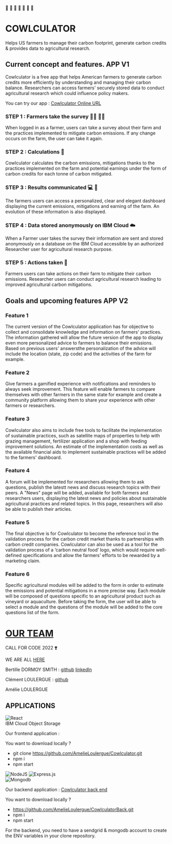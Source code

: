 :pig2: :cow2: :sheep: :bison: :seedling: :deciduous_tree: :corn:
# COWLCULATOR 
Helps US farmers to manage their carbon footprint, generate carbon credits & provides data to agricultural research.

## Current concept and features. APP V1

Cowlculator is a free app that helps American farmers to generate carbon credits more efficiently by understanding and managing their carbon balance. Researchers can access farmers' securely stored data to conduct agricultural research which could influence policy makers.

You can try our app : [Cowlculator Online URL](https://cowlculator.netlify.app/)

### **STEP 1** : Farmers take the survey :farmer: :woman_farmer:

When logged in as a farmer, users can take a survey about their farm and the practices implemented to mitigate carbon emissions. If any change occurs on the farm, the user can take it again.

### **STEP 2** : Calculations :abacus:

Cowlculator calculates the carbon emissions, mitigations thanks to the practices implemented on the farm and potential earnings under the form of carbon credits for each tonne of carbon mitigated.

### **STEP 3** : Results communicated :computer: :iphone:

The farmers users can access a personalized, clear and elegant dashboard displaying the current emissions, mitigations and earning of the farm. An evolution of these information is also displayed.

### **STEP 4** : Data stored anonymously on IBM Cloud :cloud:

When a Farmer user takes the survey their information are sent and stored anonymously on a database on the IBM Cloud accessible by an authorized Researcher user for agricultural research purpose.

### **STEP 5** : Actions taken :dart:

Farmers users can take actions on their farm to mitigate their carbon emissions. Researcher users can conduct agricultural research leading to improved agricultural carbon mitigations.

## Goals and upcoming features APP V2

### Feature 1
The current version of the Cowlculator application has for objective to collect and consolidate knowledge and information on farmers' practices. The information gathered will allow the future version of the app to display even more personalized advice to farmers to balance their emissions. Based on previous users' answersthe personalization of the advice will include the location (state, zip code) and the activities of the farm for example. 


### Feature 2 
Give farmers a gamified experience with notifications and reminders to always seek improvement. This feature will enable farmers to compare themselves with other farmers in the same state for example and create a community platform allowing them to share your experience with other farmers or researchers.


### Feature 3
Cowlculator also aims to include free tools to facilitate the implementation of sustainable practices, such as satellite maps of properties to help with grazing management, fertilizer application and a shop with feeding improvement solutions. An estimate of the implementation costs as well as the available financial aids to implement sustainable practices will be added to the farmers' dashboard.


### Feature 4
A forum will be implemented for researchers allowing them to ask questions, publish the latestt news and discuss research topics with their peers. A "News" page will be added, available for both farmers and researchers users, displaying the latest news and policies about sustainable agricultural practices and related topics. In this page, researchers will also be able to publish their articles. 


### Feature 5
The final objective is for Cowlculator to become the reference tool in the validation process for the carbon credit market thanks to partnerships with carbon credit companies. Cowlculator can also be used as a tool for the validation process of a ‘carbon neutral food’ logo, which would require well-defined specifications and allow the farmers' efforts to be rewarded by a marketing claim.


### Feature 6
Specific agricultural modules will be added to the form in order to estimate the emissions and potential mitigations in a more precise way. Each module will be composed of questions specific to an agricultural product such as vineyard or aquaculture. Before taking the form, the user will be able to select a module and the questions of the module will be added to the core questions list of the form.


# [OUR TEAM](https://cowlculator.netlify.app/about)
CALL FOR CODE 2022 :heavy_heart_exclamation:

WE ARE ALL [HERE](https://cowlculator.netlify.app/about)

Bertille DORMOY SMITH : [github](https://github.com/bertillesmith) [linkedIn](https://www.linkedin.com/in/bertille-smith-b815b6125/)

Clément LOULERGUE : [github](https://github.com/LoulergueC)

Amélie LOULERGUE 

## APPLICATIONS
![React](https://img.shields.io/badge/react-%2320232a.svg?style=for-the-badge&logo=react&logoColor=%2361DAFB)  
IBM Cloud Object Storage

Our frontend application : 

You want to download locally ? 
- git clone https://github.com/AmelieLoulergue/Cowlculator.git
- npm i 
- npm start

![NodeJS](https://img.shields.io/badge/node.js-6DA55F?style=for-the-badge&logo=node.js&logoColor=white) ![Express.js](https://img.shields.io/badge/express.js-%23404d59.svg?style=for-the-badge&logo=express&logoColor=%2361DAFB)  
![Mongodb](https://img.shields.io/badge/MongoDB-4EA94B?style=for-the-badge&logo=mongodb&logoColor=white)

Our backend application : [Cowlculator back end](https://github.com/AmelieLoulergue/CowlculatorBack#readme)

You want to download locally ? 
- https://github.com/AmelieLoulergue/CowlculatorBack.git
- npm i 
- npm start

For the backend, you need to have a sendgrid & mongodb account to create the ENV variables in your clone repository. 




